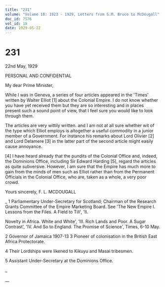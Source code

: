 ```yaml
---
title: "231"
volume: "Volume 18: 1923 - 1929, Letters from S.M. Bruce to McDougall"
doc_id: 7576
vol_id: 18
date: 1929-05-22
---
```


# 231

22nd May, 1929

PERSONAL AND CONFIDENTIAL

My dear Prime Minister,

While I was in Geneva, a series of four articles appeared in the 'Times' written by Walter Elliot [1] about the Colonial Empire. I do not know whether you have yet received them but they are so interesting and in places present such a sound point of view, that I feel sure you would like to look through them.

The articles are very wittily written. and I am not at all sure whether wit of the type which Elliot employs is altogether a useful commodity in a junior member of a Government. For instance his remarks about Lord Olivier [2] and Lord Delamere [3] in the latter part of the second article might easily cause annoyance.

[4] I have heard already that the pundits of the Colonial Office and, indeed, the Dominions Office, including Sir Edward Harding [5], regard the articles as quite subversive. However, I am sure that the Empire has much more to gain from the minds of men such as Elliot rather than from the Permanent Officials in the Colonial Office, who are, taken as a whole, a very poor crowd.

Yours sincerely, F. L. MCDOUGALL 

_ 1 Parliamentary Under-Secretary for Scotland; Chairman of the Research Grants Committee of the Empire Marketing Board. See 'The New Empire I. Lessons from the Files. A Field to Till', 'II.

Novelty in Africa. White and White', 'III. Rich Lands and Poor. A Sugar Contrast', 'IV. And So to England. The Promise of Science', Times, 6-10 May.

2 Governor of Jamaica 1907-13 3 Pioneer of colonisation in the British East Africa Protectorate.

4 Their Lordships were likened to Kikuyu and Masai tribesmen.

5 Assistant Under-Secretary at the Dominions Office.

_

__
